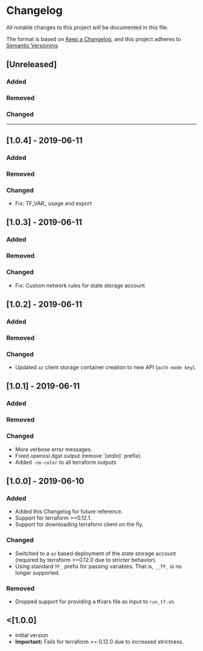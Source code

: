 # Changelog

All notable changes to this project will be documented in this file.

The format is based on [Keep a Changelog](https://keepachangelog.com/en/1.0.0/),
and this project adheres to [Semantic Versioning](https://semver.org/spec/v2.0.0.html).

## [Unreleased]

### Added

### Removed

### Changed

----------------
## [1.0.4] - 2019-06-11

### Added

### Removed

### Changed

- Fix: TF_VAR_ usage and export

## [1.0.3] - 2019-06-11

### Added

### Removed

### Changed

- Fix: Custom network rules for state storage account

## [1.0.2] - 2019-06-11

### Added

### Removed

### Changed

- Updated `az` client storage container creation to new API (`auth-mode key`).

## [1.0.1] - 2019-06-11

### Added

### Removed

### Changed

- More verbose error messages.
- Fixed openssl dgst output (remove '(stdin)' prefix).
- Added `-no-color` to all terraform outputs

## [1.0.0] - 2019-06-10

### Added

- Added this Changelog for future reference.
- Support for terraform >=0.12.1.
- Support for downloading terraform client on the fly.

### Changed

- Switched to a `az` based deployment of the state storage account (required by terraform >=0.12.0 due to stricter behavior).
- Using standard `TF_` prefix for passing variables. That is, `__TF_` is no longer supported.

### Removed

- Dropped support for providing a tfvars file as input to `run_tf.sh`.

## <[1.0.0]

- Initial version
- **Important:** Fails for terraform >= 0.12.0 due to increased strictness.
